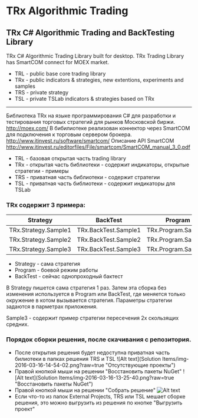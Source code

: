 ﻿# TRx Algorithmic Trading
## TRx C# Algorithmic Trading and BackTesting Library
TRx C# Algorithmic Trading Library built for desktop.
TRx Trading Library has SmartCOM connect for MOEX market. 

-	TRL - public base core trading library
-	TRx - public indicators & strategies, new extentions, experiments and samples
-	TRS - private strategy
-	TSL - private TSLab indicators & strategies based on TRx

------
Библиотека TRx на языке программирования C# для разработки и тестирования торговых стратегий
для рынков Московской биржи.
http://moex.com/
В бибилиотеке реализован коннектор через SmartCOM для подключения к торговым сервером брокера.
http://www.itinvest.ru/software/smartcom/
Описание API SmartCOM
http://www.itinvest.ru/editorfiles/File/smartcom/SmartCOM_manual_3_0.pdf

-	TRL - базовая открытая часть trading library
-	TRx - открытая часть библиотеки - содержит индикаторы, открытые стратегии - примеры
-	TRS - приватная часть библиотеки - содержит стратегии
-	TSL - приватная часть библиотеки - содержит индикаторы для TSLab

### TRx содержит 3 примера:

| Strategy | BackTest | Program |
| ------------ | ------------- | ------------- |
| TRx.Strategy.Sample1 | TRx.BackTest.Sample1 | TRx.Program.Sample1 |
| TRx.Strategy.Sample2 | TRx.BackTest.Sample2 | TRx.Program.Sample2 |
| TRx.Strategy.Sample3 | TRx.BackTest.Sample3 | TRx.Program.Sample3 |

-	Strategy - сама стратегия
-	Program - боевой режим работы
-	BackTest - сейчас однопроходный бактест

В Strategy пишется сама стратегия 1 раз. 
Затем эта сборка без изменения используется в Program или BackTest,
где меняется только окружение в котом вызывается стратегия.
Параметры стратегии задаются в парметрах приложения.

Sample3 - содержит пример стратегии пересечения 2х скользящих средних.

### Порядок сборки решения, после скачивания с репозитория.
-	После открытия решения будет недоступна приватная часть билиотеки в папках решения TRS и TSL
![Alt text](Solution Items/img-2016-03-16-14-54-02.png?raw=true "Отсутствующие проекты")
-	Правой кнопкой мыши на решении "Восстановить пакеты NuGet"
![Alt text](Solution Items/img-2016-03-16-13-25-40.png?raw=true "Восстановить пакеты NuGet")
-	Правой кнопкой мыши на решении "Собрать решение"
![Alt text](https://github.com/wouldyougo/TRx/blob/master/Solution%20Items/img-2016-03-16-13-26-16.png "Собрать решение")
-	Если что-то из папок External Projects, TRS или TSL мешает сборке решения, это можно выгрузить из решения по кнопке "Выгрузить проект"
